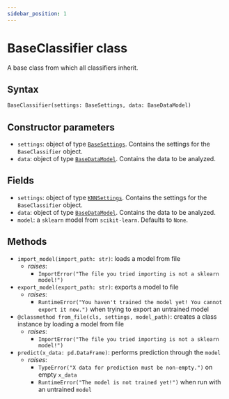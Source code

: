 ```yaml
---
sidebar_position: 1
---
```


# BaseClassifier class

A base class from which all classifiers inherit.

## Syntax

```python
BaseClassifier(settings: BaseSettings, data: BaseDataModel)
```

## Constructor parameters

- `settings`: object of type [`BaseSettings`](./basesettings.md). Contains the settings for
  the `BaseClassifier` object.
- `data`: object of type [`BaseDataModel`](../base/basedatamodel.md). Contains the data to be analyzed.

## Fields

- `settings`: object of type [`KNNSettings`](/tesi/docs/knn/knnsettings). Contains the settings for
  the `BaseClassifier` object. 
- `data`: object of type [`BaseDataModel`](../base/basedatamodel.md). Contains the data to be analyzed.
- `model`: a `sklearn` model from `scikit-learn`. Defaults to `None`.

## Methods

- `import_model(import_path: str)`: loads a model from file
  - *raises*:
    - `ImportError("The file you tried importing is not a sklearn model!")`
- `export_model(export_path: str)`: exports a model to file
  - *raises*:
    - `RuntimeError("You haven't trained the model yet! You cannot export it now.")` when trying to export an untrained model
- `@classmethod from_file(cls, settings, model_path)`: creates a class instance by loading a model from file
  - *raises*:
    - `ImportError("The file you tried importing is not a sklearn model!")`
- `predict(x_data: pd.DataFrame)`: performs prediction through the `model`
  - *raises*:
    - `TypeError("X data for prediction must be non-empty.")` on empty `x_data`
    - `RuntimeError("The model is not trained yet!")` when run with an untrained `model`
